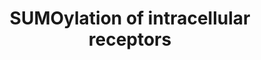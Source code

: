 ---
annotations:
- type: Pathway Ontology
  value: sumoylation pathway
authors:
- ReactomeTeam
- DeSl
description: 'At least 17 nuclear receptors have been discovered to be SUMOylated
  (reviewed in Treuter and Venteclef 2011, Wadosky et al. 2012, Knutson and Lange
  2013). In all but a few cases (notably AR and RORA) SUMOylation causes transcriptional
  repression. Repression by SUMOylation is believed to occur through several mechanisms:
  interference with DNA binding, recruitment of corepressors, retention of corepressors
  at non-target promoters (transrepression), re-localization of nuclear receptors
  within the nucleus, interference with dimerization of receptors, and interference
  (crosstalk) with other post-translational modifications. SUMOylation of receptors
  affects inflammation and disease processes (Anbalagan et al. 2012).  View original
  pathway at [http://www.reactome.org/PathwayBrowser/#DIAGRAM=4090294 Reactome].'
last-edited: 2021-01-25
organisms:
- Homo sapiens
redirect_from:
- /index.php/Pathway:WP4447
- /instance/WP4447
schema-jsonld:
- '@context': https://schema.org/
  '@id': https://wikipathways.github.io/pathways/WP4447.html
  '@type': Dataset
  creator:
    '@type': Organization
    name: WikiPathways
  description: 'At least 17 nuclear receptors have been discovered to be SUMOylated
    (reviewed in Treuter and Venteclef 2011, Wadosky et al. 2012, Knutson and Lange
    2013). In all but a few cases (notably AR and RORA) SUMOylation causes transcriptional
    repression. Repression by SUMOylation is believed to occur through several mechanisms:
    interference with DNA binding, recruitment of corepressors, retention of corepressors
    at non-target promoters (transrepression), re-localization of nuclear receptors
    within the nucleus, interference with dimerization of receptors, and interference
    (crosstalk) with other post-translational modifications. SUMOylation of receptors
    affects inflammation and disease processes (Anbalagan et al. 2012).  View original
    pathway at [http://www.reactome.org/PathwayBrowser/#DIAGRAM=4090294 Reactome].'
  keywords:
  - 2SUMO1:NR5A1
  - SUMO2-K166,K171,K399-RARA
  - 'K89-NR3C2-G97-SUMO1 '
  - 'UBE2I-G97-SUMO1 '
  - ESR1
  - 'K119-NR5A1-G97-SUMO1 '
  - 'NR2C1-G97-SUMO1 '
  - 'PIAS2-1 '
  - SUMO2,3-K558,K577-NR4A2
  - 'K194-NR5A1-G97-SUMO1 '
  - PIAS1,2-2
  - PIAS1,2-1
  - 'K146-THRB-G97-SUMO1 '
  - NR3C2
  - 'K7-PGR-G97-SUMO1 '
  - 'NR3C1 '
  - 'SUMO1-K50,K146,K443-THRB '
  - 'NR1H3-1 '
  - NR2C1
  - '11DCORST '
  - 'CORT '
  - 'UBE2I-G93-SUMO2 '
  - SUMO1:C93-UBE2I
  - 'PIAS2-2 '
  - 'Rifampicin '
  - PPARG
  - 'K388-PGR-G97-SUMO1 '
  - SUMO2,3-NR1H2:hydroxycholesterol
  - 'UBE2I-G92-SUMO3 '
  - 'SUMO3-C93-UBE2I '
  - 'SUMO1-C93-UBE2I '
  - UBE2I
  - 'NR1H4-2 '
  - 'CORST '
  - 2SUMO1:NR3C1:Glucocorticoid ligand dimer
  - 'SUMO1-K270-NR5A2-2 '
  - 'SUMO1-K132,K289-NR1H4 '
  - 'PIAS3 '
  - THRA-2
  - SUMO2:UBE2I
  - 'K443-THRB-G97-SUMO1 '
  - SUMO3:UBE2I
  - RXRA
  - 'K50-THRB-G97-SUMO1 '
  - 'SUMO1-K240-RORA '
  - SUMO2-VDR
  - THRB
  - 'SUMO1-K108-RXRA '
  - 'NR1I2-1 '
  - NR1H3:hydroxycholesterol
  - NR5A2:cis-bicyclo(3.3.0)oct-2-ene
  - PPARA
  - 'K531-PGR-G97-SUMO1 '
  - PIAS1,3
  - 'K299-ESR1-G97-SUMO1 '
  - 'K494-NR3C2-G97-SUMO1 '
  - 'NR5A2-G97-SUMO1 '
  - 'K283-THRA-G97-SUMO1 '
  - 'NR5A2-2 '
  - NR4A2
  - 'K399-NR3C2-G97-SUMO1 '
  - SUMO3-K50,K146,K443-THRB
  - HDAC4
  - 2SUMO1:THRA-2
  - 'PPARA-G97-SUMO1 '
  - 'SUMO1-K7,K388,K531-PGR '
  - 'cis-bicyclo(3.3.0)oct-2-ene '
  - 'K266-ESR1-G97-SUMO1 '
  - VDR
  - 'PIAS1 '
  - PIAS1
  - 'ALDO '
  - 'CDCA '
  - 3SUMO1:PGR
  - AR
  - NR1H4:chenodeoxycholate
  - 'SUMO1-K89,K399,K428.K494-NR3C2 '
  - NR5A1
  - 'K277-NR3C1-G97-SUMO1 '
  - 'K395-PPARG-G97-SUMO1 '
  - SUMO3-NR1I2:rifampicin
  - NR1I2:rifampicin
  - 'RORA-G97-SUMO1 '
  - 'SUMO1-5K-ESR1 '
  - SUMO1:RXRA
  - 4SUMO1:NR3C2
  - 'NR1H4-G97-SUMO1 '
  - NR1H2:hydroxycholesterol
  - 'SUMO1-K119,K194-NR5A1 '
  - 'SUMO1-K386,520-AR '
  - 'SUMO1-K283,K389-THRA '
  - 'SUMO1-K185-PPARA '
  - PIAS3
  - UBE2I:SUMO2,UBE2I:SUMO3
  - SUMO2-K119,K194-NR5A1
  - 2SUMO1:AR
  - SUMO3-K283,K389-THRA-2
  - 'K268-ESR1-G97-SUMO1 '
  - 'K303-ESR1-G97-SUMO1 '
  - 2SUMO1:PPARG
  - PIAS4
  - 'K386-AR-G97-SUMO1 '
  - PGR
  - '22beta-hydroxycholesterol '
  - 'K132-NR1H4-G97-SUMO1 '
  - 'RXRA-G97-SUMO1 '
  - 'PIAS4 '
  - 'K428-NR3C2-G97-SUMO1 '
  - '24-hydroxycholesterol '
  - 'K389-THRA-G97-SUMO1 '
  - 5SUMO1:ESR1
  - 'K293-NR3C1-G97-SUMO1 '
  - 'SUMO2,3-NR1H3 '
  - SUMO1:PPARA
  - RORA
  - SUMO2,3-NR1H3:hydroxysterol
  - SUMO2-K240-RORA
  - 'NR1H2 '
  - 'K520-AR-G97-SUMO1 '
  - SUMO1:RORA
  - PIAS2-2
  - SUMO1:NR2C1
  - 'SUMO3-NR1I2 '
  - 2SUMO1:NR1H4:chenodeoxycholate
  - 'SUMO2-C93-UBE2I '
  - 'SUMO1-K250-NR2C1 '
  - 'PPARG-G97-SUMO1 '
  - NR3C1:(ALDO,11DCORST,CORST,CORT) dimer
  - 'SUMO1-K277,K293-NR3C1 '
  - RARA
  - 'SUMO2,3-K409,K447-NR1H2 '
  - 3SUMO1:THRB
  - SUMO1:NR5A2:cis-bicyclo(3.3.0)oct-2-ene
  - PIAS2-2,PIAS3,PIAS4
  - 'SUMO1-K107,K395-PPARG '
  - 'K302-ESR1-G97-SUMO1 '
  license: CC0
  name: SUMOylation of intracellular receptors
seo: CreativeWork
title: SUMOylation of intracellular receptors
wpid: WP4447
---